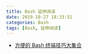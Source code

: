 ```yaml
---
title: Bash 延伸阅读
date: 2019-10-27 18:33:51
categories: Bash
tags: [Bash, 延伸阅读]
---
```


- [方便的 Bash 终端技巧大集合](https://learnku.com/laravel/t/35317)

